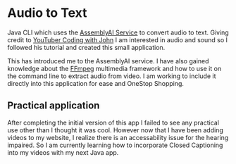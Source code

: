 # Audio to Text 

Java CLI which uses the [AssemblyAI Service](https://www.assemblyai.com/docs/getting-started/transcribe-an-audio-file) to convert audio to text. Giving credit to [YouTuber Coding with John](https://www.youtube.com/@CodingWithJohn)
I am interested in audio and sound so I followed his tutorial and created this small application.

This has introduced me to the AssemblyAI service. 
I have also gained knowledge about the [FFmpeg](https://ffmpeg.org/) multimedia framework and how to use it on the command line to extract audio from video. I am working to include it directly into this application for ease and OneStop Shopping.

## Practical application

After completing the initial version of this app I failed to see any practical use other than I thought it was cool. However now that I have been adding videos to my website, I realize there is an accessability issue for the hearing impaired. So I am currently learning how to incorporate Closed Captioning into my videos with my next Java app.
